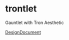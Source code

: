 # trontlet
Gauntlet with Tron Aesthetic

[DesignDocument](https://docs.google.com/document/d/e/2PACX-1vQhIufVQAeGQTvShPyH1lYxzwRZ34uuPIaTgRhC6uFleShEovfOOwWfFX5CkNeM2bCHwnMCGTofegsK/pub)
